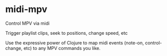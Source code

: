 # midi-mpv

Control MPV via midi

Trigger playlist clips, seek to positions, change speed, etc

Use the expressive power of Clojure to map midi events (note-on, control-change, etc) to any MPV commands you like.

